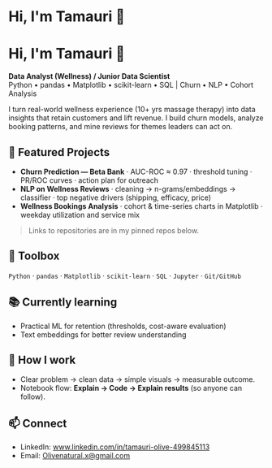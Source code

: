 # Hi, I'm Tamauri 👋

# Hi, I'm Tamauri 👋

**Data Analyst (Wellness) / Junior Data Scientist**  
Python • pandas • Matplotlib • scikit-learn • SQL | Churn • NLP • Cohort Analysis

I turn real-world wellness experience (10+ yrs massage therapy) into data insights that retain customers and lift revenue. I build churn models, analyze booking patterns, and mine reviews for themes leaders can act on.

## 🔭 Featured Projects
- **Churn Prediction — Beta Bank** · AUC-ROC ≈ 0.97 · threshold tuning · PR/ROC curves · action plan for outreach  
- **NLP on Wellness Reviews** · cleaning → n-grams/embeddings → classifier · top negative drivers (shipping, efficacy, price)  
- **Wellness Bookings Analysis** · cohort & time-series charts in Matplotlib · weekday utilization and service mix

> Links to repositories are in my pinned repos below.

## 🧰 Toolbox
`Python` · `pandas` · `Matplotlib` · `scikit-learn` · `SQL` · `Jupyter` · `Git/GitHub`

## 📚 Currently learning
- Practical ML for retention (thresholds, cost-aware evaluation)  
- Text embeddings for better review understanding

## 💬 How I work
- Clear problem → clean data → simple visuals → measurable outcome.  
- Notebook flow: **Explain → Code → Explain results** (so anyone can follow).

## 📫 Connect
- LinkedIn: www.linkedin.com/in/tamauri-olive-499845113  
- Email: Olivenatural.x@gmail.com
